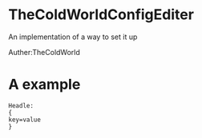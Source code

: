 # TheColdWorldConfigEditer
An implementation of a way to set it up

Auther:TheColdWorld
# A example

```
Headle:
{
key=value
}
```